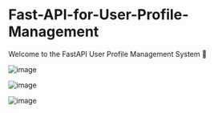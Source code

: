 # Fast-API-for-User-Profile-Management
Welcome to the FastAPI User Profile Management System 🚀

![image](https://github.com/user-attachments/assets/fbcebe75-9337-42fa-b3c0-df7a766a363e)


![image](https://github.com/user-attachments/assets/e4b3662a-573c-44d1-afb3-4d8ba7dbd202)


![image](https://github.com/user-attachments/assets/a932dbd2-10ae-42b7-88b2-e2d6ee8b4675)
